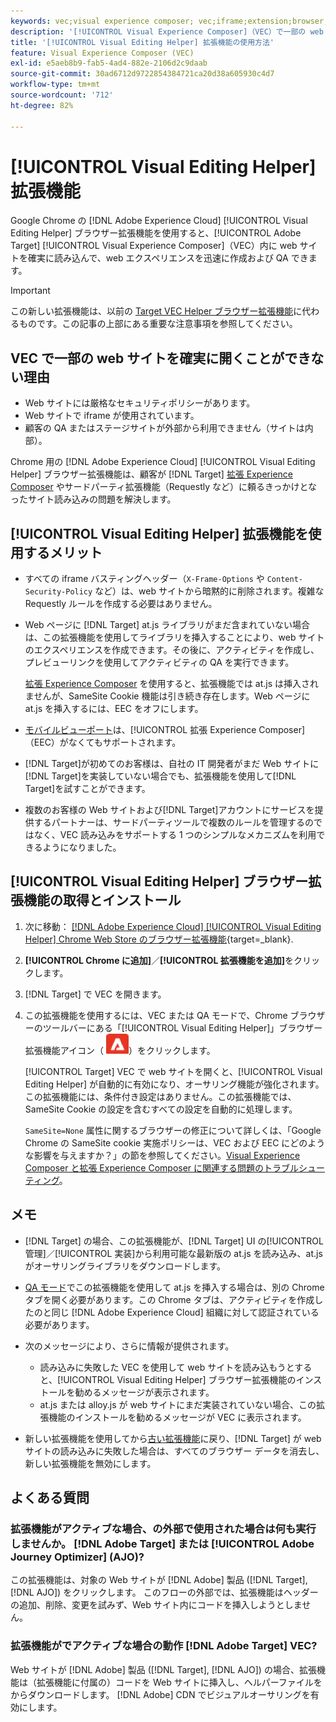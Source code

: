 ```yaml
---
keywords: vec;visual experience composer; vec;iframe;extension;browser;faq
description: '[!UICONTROL Visual Experience Composer]（VEC）で一部の web サイトを確実に開くことができない可能性がある理由を明らかにします。[!UICONTROL Visual Editing Helper] ブラウザー拡張機能を使用すると、VEC 内に web サイトを確実に読み込むことができます。'
title: '[!UICONTROL Visual Editing Helper] 拡張機能の使用方法'
feature: Visual Experience Composer (VEC)
exl-id: e5aeb8b9-fab5-4ad4-882e-2106d2c9daab
source-git-commit: 30ad6712d9722854384721ca20d38a605930c4d7
workflow-type: tm+mt
source-wordcount: '712'
ht-degree: 82%

---
```


# [!UICONTROL Visual Editing Helper] 拡張機能

Google Chrome の [!DNL Adobe Experience Cloud] [!UICONTROL Visual Editing Helper] ブラウザー拡張機能を使用すると、[!UICONTROL Adobe Target] [!UICONTROL Visual Experience Composer]（VEC）内に web サイトを確実に読み込んで、web エクスペリエンスを迅速に作成および QA できます。

>[!IMPORTANT]
>
>この新しい拡張機能は、以前の [Target VEC Helper ブラウザー拡張機能](/help/main/c-experiences/c-visual-experience-composer/r-troubleshoot-composer/vec-helper-browser-extension.md)に代わるものです。この記事の上部にある重要な注意事項を参照してください。

## VEC で一部の web サイトを確実に開くことができない理由

* Web サイトには厳格なセキュリティポリシーがあります。
* Web サイトで iframe が使用されています。
* 顧客の QA またはステージサイトが外部から利用できません（サイトは内部）。

Chrome 用の [!DNL Adobe Experience Cloud] [!UICONTROL Visual Editing Helper] ブラウザー拡張機能は、顧客が [!DNL Target] [拡張 Experience Composer](/help/main/administrating-target/visual-experience-composer-set-up.md#eec) やサードパーティ拡張機能（Requestly など）に頼るきっかけとなったサイト読み込みの問題を解決します。

## [!UICONTROL Visual Editing Helper] 拡張機能を使用するメリット

* すべての iframe バスティングヘッダー（`X-Frame-Options` や `Content-Security-Policy` など）は、web サイトから暗黙的に削除されます。複雑な Requestly ルールを作成する必要はありません。
* Web ページに [!DNL Target] at.js ライブラリがまだ含まれていない場合は、この拡張機能を使用してライブラリを挿入することにより、web サイトのエクスペリエンスを作成できます。その後に、アクティビティを作成し、プレビューリンクを使用してアクティビティの QA を実行できます。

   [拡張 Experience Composer](/help/main/administrating-target/visual-experience-composer-set-up.md#eec) を使用すると、拡張機能では at.js は挿入されませんが、SameSite Cookie 機能は引き続き存在します。Web ページに at.js を挿入するには、EEC をオフにします。

* [モバイルビューポート](/help/main/c-experiences/c-visual-experience-composer/mobile-viewports.md)は、[!UICONTROL 拡張 Experience Composer]（EEC）がなくてもサポートされます。
* [!DNL Target]が初めてのお客様は、自社の IT 開発者がまだ Web サイトに[!DNL Target]を実装していない場合でも、拡張機能を使用して[!DNL Target]を試すことができます。
* 複数のお客様の Web サイトおよび[!DNL Target]アカウントにサービスを提供するパートナーは、サードパーティツールで複数のルールを管理するのではなく、VEC 読み込みをサポートする 1 つのシンプルなメカニズムを利用できるようになりました。

## [!UICONTROL Visual Editing Helper] ブラウザー拡張機能の取得とインストール

1. 次に移動： [[!DNL Adobe Experience Cloud] [!UICONTROL Visual Editing Helper] Chrome Web Store のブラウザー拡張機能](https://chrome.google.com/webstore/detail/adobe-experience-cloud-vi/kgmjjkfjacffaebgpkpcllakjifppnca){target=_blank}.
1. **[!UICONTROL Chrome に追加]**／**[!UICONTROL 拡張機能を追加]**&#x200B;をクリックします。
1. [!DNL Target] で VEC を開きます。
1. この拡張機能を使用するには、VEC または QA モードで、Chrome ブラウザーのツールバーにある「[!UICONTROL Visual Editing Helper]」ブラウザー拡張機能アイコン（![Visual Editing 拡張機能アイコン](/help/main/c-experiences/c-visual-experience-composer/r-troubleshoot-composer/assets/visual-editing-helper.png)）をクリックします。

   [!UICONTROL Target] VEC で web サイトを開くと、[!UICONTROL Visual Editing Helper] が自動的に有効になり、オーサリング機能が強化されます。この拡張機能には、条件付き設定はありません。この拡張機能では、SameSite Cookie の設定を含むすべての設定を自動的に処理します。

   `SameSite=None` 属性に関するブラウザーの修正について詳しくは、「Google Chrome の SameSite cookie 実施ポリシーは、VEC および EEC にどのような影響を与えますか？」の節を参照してください。[Visual Experience Composer と拡張 Experience Composer に関連する問題のトラブルシューティング](/help/main/c-experiences/c-visual-experience-composer/r-troubleshoot-composer/issues-related-to-the-visual-experience-composer-vec-and-enhanced-experience-composer-eec.md)。

## メモ

* [!DNL Target] の場合、この拡張機能が、[!DNL Target] UI の[!UICONTROL 管理]／[!UICONTROL 実装]から利用可能な最新版の at.js を読み込み、at.js がオーサリングライブラリをダウンロードします。
* [QA モード](/help/main/c-activities/c-activity-qa/activity-qa.md)でこの拡張機能を使用して at.js を挿入する場合は、別の Chrome タブを開く必要があります。この Chrome タブは、アクティビティを作成したのと同じ [!DNL Adobe Experience Cloud] 組織に対して認証されている必要があります。
* 次のメッセージにより、さらに情報が提供されます。

   * 読み込みに失敗した VEC を使用して web サイトを読み込もうとすると、[!UICONTROL Visual Editing Helper] ブラウザー拡張機能のインストールを勧めるメッセージが表示されます。
   * at.js または alloy.js が web サイトにまだ実装されていない場合、この拡張機能のインストールを勧めるメッセージが VEC に表示されます。
* 新しい拡張機能を使用してから[古い拡張機能](/help/main/c-experiences/c-visual-experience-composer/r-troubleshoot-composer/vec-helper-browser-extension.md)に戻り、[!DNL Target] が web サイトの読み込みに失敗した場合は、すべてのブラウザー データを消去し、新しい拡張機能を無効にします。

## よくある質問

### 拡張機能がアクティブな場合、の外部で使用された場合は何も実行しませんか。 [!DNL Adobe Target] または [!UICONTROL Adobe Journey Optimizer] (AJO)?

この拡張機能は、対象の Web サイトが [!DNL Adobe] 製品 ([!DNL Target], [!DNL AJO]) をクリックします。 このフローの外部では、拡張機能はヘッダーの追加、削除、変更を試みず、Web サイト内にコードを挿入しようとしません。

### 拡張機能がでアクティブな場合の動作 [!DNL Adobe Target] VEC?

Web サイトが [!DNL Adobe] 製品 ([!DNL Target], [!DNL AJO]) の場合、拡張機能は（拡張機能に付属の）コードを Web サイトに挿入し、ヘルパーファイルをからダウンロードします。 [!DNL Adobe] CDN でビジュアルオーサリングを有効にします。
